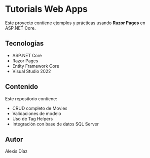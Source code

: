 # Tutorials Web Apps

Este proyecto contiene ejemplos y prácticas usando **Razor Pages** en ASP.NET Core.

## Tecnologías

- ASP.NET Core
- Razor Pages
- Entity Framework Core
- Visual Studio 2022

## Contenido

Este repositorio contiene:

- CRUD completo de Movies
- Validaciones de modelo
- Uso de Tag Helpers
- Integración con base de datos SQL Server

## Autor

Alexis Díaz
